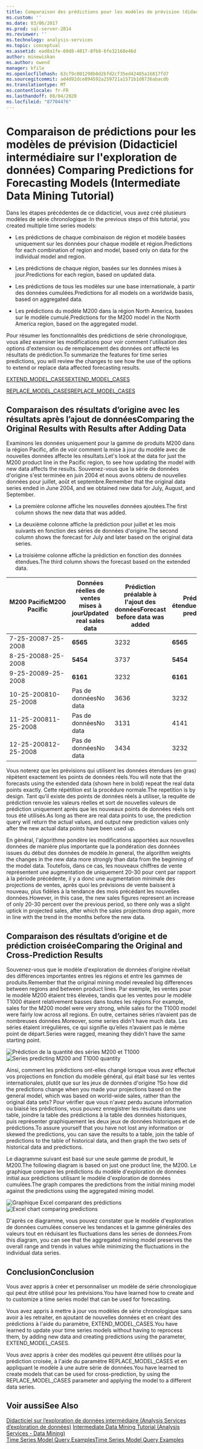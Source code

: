 ```yaml
---
title: Comparaison des prédictions pour les modèles de prévision (didacticiel sur l’exploration de données intermédiaire) | Microsoft Docs
ms.custom: ''
ms.date: 03/06/2017
ms.prod: sql-server-2014
ms.reviewer: ''
ms.technology: analysis-services
ms.topic: conceptual
ms.assetid: ead8a1fe-60d8-4017-8fb8-6fe32168e46d
author: minewiskan
ms.author: owend
manager: kfile
ms.openlocfilehash: 63cf9c001298b0d2bfd2cf35ed42485a16817fd7
ms.sourcegitcommit: ad4d92dce894592a259721a1571b1d8736abacdb
ms.translationtype: MT
ms.contentlocale: fr-FR
ms.lasthandoff: 08/04/2020
ms.locfileid: "87704476"
---
```

# <a name="comparing-predictions-for-forecasting-models-intermediate-data-mining-tutorial"></a><span data-ttu-id="73456-102">Comparaison de prédictions pour les modèles de prévision (Didacticiel intermédiaire sur l'exploration de données) </span><span class="sxs-lookup"><span data-stu-id="73456-102">Comparing Predictions for Forecasting Models (Intermediate Data Mining Tutorial)</span></span>
  <span data-ttu-id="73456-103">Dans les étapes précédentes de ce didacticiel, vous avez créé plusieurs modèles de série chronologique :</span><span class="sxs-lookup"><span data-stu-id="73456-103">In the previous steps of this tutorial, you created multiple time series models:</span></span>  
  
-   <span data-ttu-id="73456-104">Les prédictions de chaque combinaison de région et modèle basées uniquement sur les données pour chaque modèle et région.</span><span class="sxs-lookup"><span data-stu-id="73456-104">Predictions for each combination of region and model, based only on data for the individual model and region.</span></span>  
  
-   <span data-ttu-id="73456-105">Les prédictions de chaque région, basées sur les données mises à jour.</span><span class="sxs-lookup"><span data-stu-id="73456-105">Predictions for each region, based on updated data.</span></span>  
  
-   <span data-ttu-id="73456-106">Les prédictions de tous les modèles sur une base internationale, à partir des données cumulées.</span><span class="sxs-lookup"><span data-stu-id="73456-106">Predictions for all models on a worldwide basis, based on aggregated data.</span></span>  
  
-   <span data-ttu-id="73456-107">Les prédictions du modèle M200 dans la région North America, basées sur le modèle cumulé.</span><span class="sxs-lookup"><span data-stu-id="73456-107">Predictions for the M200 model in the North America region, based on the aggregated model.</span></span>  
  
 <span data-ttu-id="73456-108">Pour résumer les fonctionnalités des prédictions de série chronologique, vous allez examiner les modifications pour voir comment l'utilisation des options d'extension ou de remplacement des données ont affecté les résultats de prédiction.</span><span class="sxs-lookup"><span data-stu-id="73456-108">To summarize the features for time series predictions, you will review the changes to see how the use of the options to extend or replace data affected forecasting results.</span></span>  
  
 [<span data-ttu-id="73456-109">EXTEND_MODEL_CASES</span><span class="sxs-lookup"><span data-stu-id="73456-109">EXTEND_MODEL_CASES</span></span>](#bkmk_EXTEND)  
  
 [<span data-ttu-id="73456-110">REPLACE_MODEL_CASES</span><span class="sxs-lookup"><span data-stu-id="73456-110">REPLACE_MODEL_CASES</span></span>](#bkmk_REPLACE)  
  
##  <a name="comparing-the-original-results-with-results-after-adding-data"></a><a name="bkmk_EXTEND"></a><span data-ttu-id="73456-111">Comparaison des résultats d’origine avec les résultats après l’ajout de données</span><span class="sxs-lookup"><span data-stu-id="73456-111">Comparing the Original Results with Results after Adding Data</span></span>  
 <span data-ttu-id="73456-112">Examinons les données uniquement pour la gamme de produits M200 dans la région Pacific, afin de voir comment la mise à jour du modèle avec de nouvelles données affecte les résultats.</span><span class="sxs-lookup"><span data-stu-id="73456-112">Let's look at the data for just the M200 product line in the Pacific region, to see how updating the model with new data affects the results.</span></span> <span data-ttu-id="73456-113">Souvenez-vous que la série de données d'origine s'est terminée en juin 2004 et nous avons obtenu de nouvelles données pour juillet, août et septembre.</span><span class="sxs-lookup"><span data-stu-id="73456-113">Remember that the original data series ended in June 2004, and we obtained new data for July, August, and September.</span></span>  
  
-   <span data-ttu-id="73456-114">La première colonne affiche les nouvelles données ajoutées.</span><span class="sxs-lookup"><span data-stu-id="73456-114">The first column shows the new data that was added.</span></span>  
  
-   <span data-ttu-id="73456-115">La deuxième colonne affiche la prédiction pour juillet et les mois suivants en fonction des séries de données d'origine.</span><span class="sxs-lookup"><span data-stu-id="73456-115">The second column shows the forecast for July and later based on the original data series.</span></span>  
  
-   <span data-ttu-id="73456-116">La troisième colonne affiche la prédiction en fonction des données étendues.</span><span class="sxs-lookup"><span data-stu-id="73456-116">The third column shows the forecast based on the extended data.</span></span>  
  
|<span data-ttu-id="73456-117">**M200 Pacific**</span><span class="sxs-lookup"><span data-stu-id="73456-117">**M200 Pacific**</span></span>|<span data-ttu-id="73456-118">Données réelles de ventes mises à jour</span><span class="sxs-lookup"><span data-stu-id="73456-118">Updated real sales data</span></span>|<span data-ttu-id="73456-119">Prédiction préalable à l'ajout des données</span><span class="sxs-lookup"><span data-stu-id="73456-119">Forecast before data was added</span></span>|<span data-ttu-id="73456-120">Prédiction étendue</span><span class="sxs-lookup"><span data-stu-id="73456-120">Extended prediction</span></span>|  
|----------------------|-----------------------------|------------------------------------|-------------------------|  
|<span data-ttu-id="73456-121">7-25-2008</span><span class="sxs-lookup"><span data-stu-id="73456-121">7-25-2008</span></span>|<span data-ttu-id="73456-122">**65**</span><span class="sxs-lookup"><span data-stu-id="73456-122">**65**</span></span>|<span data-ttu-id="73456-123">32</span><span class="sxs-lookup"><span data-stu-id="73456-123">32</span></span>|<span data-ttu-id="73456-124">**65**</span><span class="sxs-lookup"><span data-stu-id="73456-124">**65**</span></span>|  
|<span data-ttu-id="73456-125">8-25-2008</span><span class="sxs-lookup"><span data-stu-id="73456-125">8-25-2008</span></span>|<span data-ttu-id="73456-126">**54**</span><span class="sxs-lookup"><span data-stu-id="73456-126">**54**</span></span>|<span data-ttu-id="73456-127">37</span><span class="sxs-lookup"><span data-stu-id="73456-127">37</span></span>|<span data-ttu-id="73456-128">**54**</span><span class="sxs-lookup"><span data-stu-id="73456-128">**54**</span></span>|  
|<span data-ttu-id="73456-129">9-25-2008</span><span class="sxs-lookup"><span data-stu-id="73456-129">9-25-2008</span></span>|<span data-ttu-id="73456-130">**61**</span><span class="sxs-lookup"><span data-stu-id="73456-130">**61**</span></span>|<span data-ttu-id="73456-131">32</span><span class="sxs-lookup"><span data-stu-id="73456-131">32</span></span>|<span data-ttu-id="73456-132">**61**</span><span class="sxs-lookup"><span data-stu-id="73456-132">**61**</span></span>|  
|<span data-ttu-id="73456-133">10-25-2008</span><span class="sxs-lookup"><span data-stu-id="73456-133">10-25-2008</span></span>|<span data-ttu-id="73456-134">Pas de données</span><span class="sxs-lookup"><span data-stu-id="73456-134">No data</span></span>|<span data-ttu-id="73456-135">36</span><span class="sxs-lookup"><span data-stu-id="73456-135">36</span></span>|<span data-ttu-id="73456-136">32</span><span class="sxs-lookup"><span data-stu-id="73456-136">32</span></span>|  
|<span data-ttu-id="73456-137">11-25-2008</span><span class="sxs-lookup"><span data-stu-id="73456-137">11-25-2008</span></span>|<span data-ttu-id="73456-138">Pas de données</span><span class="sxs-lookup"><span data-stu-id="73456-138">No data</span></span>|<span data-ttu-id="73456-139">31</span><span class="sxs-lookup"><span data-stu-id="73456-139">31</span></span>|<span data-ttu-id="73456-140">41</span><span class="sxs-lookup"><span data-stu-id="73456-140">41</span></span>|  
|<span data-ttu-id="73456-141">12-25-2008</span><span class="sxs-lookup"><span data-stu-id="73456-141">12-25-2008</span></span>|<span data-ttu-id="73456-142">Pas de données</span><span class="sxs-lookup"><span data-stu-id="73456-142">No data</span></span>|<span data-ttu-id="73456-143">34</span><span class="sxs-lookup"><span data-stu-id="73456-143">34</span></span>|<span data-ttu-id="73456-144">32</span><span class="sxs-lookup"><span data-stu-id="73456-144">32</span></span>|  
  
 <span data-ttu-id="73456-145">Vous noterez que les prévisions qui utilisent les données étendues (en gras) répètent exactement les points de données réels.</span><span class="sxs-lookup"><span data-stu-id="73456-145">You will note that the forecasts using the extended data (shown here in bold) repeat the real data points exactly.</span></span> <span data-ttu-id="73456-146">Cette répétition est la procédure normale.</span><span class="sxs-lookup"><span data-stu-id="73456-146">The repetition is by design.</span></span> <span data-ttu-id="73456-147">Tant qu'il existe des points de données réels à utiliser, la requête de prédiction renvoie les valeurs réelles et sort de nouvelles valeurs de prédiction uniquement après que les nouveaux points de données réels ont tous été utilisés.</span><span class="sxs-lookup"><span data-stu-id="73456-147">As long as there are real data points to use, the prediction query will return the actual values, and output new prediction values only after the new actual data points have been used up.</span></span>  
  
 <span data-ttu-id="73456-148">En général, l'algorithme pondère les modifications apportées aux nouvelles données de manière plus importante que la pondération des données issues du début des données de modèle.</span><span class="sxs-lookup"><span data-stu-id="73456-148">In general, the algorithm weights the changes in the new data more strongly than data from the beginning of the model data.</span></span> <span data-ttu-id="73456-149">Toutefois, dans ce cas, les nouveaux chiffres de vente représentent une augmentation de uniquement 20-30 pour cent par rapport à la période précédente, il y a donc une augmentation minimale des projections de ventes, après quoi les prévisions de vente baissent à nouveau, plus fidèles à la tendance des mois précédant les nouvelles données.</span><span class="sxs-lookup"><span data-stu-id="73456-149">However, in this case, the new sales figures represent an increase of only 20-30 percent over the previous period, so there only was a slight uptick in projected sales, after which the sales projections drop again, more in line with the trend in the months before the new data.</span></span>  
  
##  <a name="comparing-the-original-and-cross-prediction-results"></a><a name="bkmk_REPLACE"></a><span data-ttu-id="73456-150">Comparaison des résultats d’origine et de prédiction croisée</span><span class="sxs-lookup"><span data-stu-id="73456-150">Comparing the Original and Cross-Prediction Results</span></span>  
 <span data-ttu-id="73456-151">Souvenez-vous que le modèle d'exploration de données d'origine révélait des différences importantes entres les régions et entre les gammes de produits.</span><span class="sxs-lookup"><span data-stu-id="73456-151">Remember that the original mining model revealed big differences between regions and between product lines.</span></span> <span data-ttu-id="73456-152">Par exemple, les ventes pour le modèle M200 étaient très élevées, tandis que les ventes pour le modèle T1000 étaient relativement basses dans toutes les régions.</span><span class="sxs-lookup"><span data-stu-id="73456-152">For example, sales for the M200 model were very strong, while sales for the T1000 model were fairly low across all regions.</span></span> <span data-ttu-id="73456-153">En outre, certaines séries n’avaient pas de nombreuses données.</span><span class="sxs-lookup"><span data-stu-id="73456-153">Moreover, some series didn't have much data.</span></span> <span data-ttu-id="73456-154">Les séries étaient irrégulières, ce qui signifie qu’elles n’avaient pas le même point de départ.</span><span class="sxs-lookup"><span data-stu-id="73456-154">Series were ragged, meaning they didn't have the same starting point.</span></span>  
  
 <span data-ttu-id="73456-155">![Prédiction de la quantité des séries M200 et T1000](../../2014/tutorials/media/6series-defaultforecasting.gif "Prédiction de la quantité des séries M200 et T1000")</span><span class="sxs-lookup"><span data-stu-id="73456-155">![Series predicting M200 and T1000 quantity](../../2014/tutorials/media/6series-defaultforecasting.gif "Series predicting M200 and T1000 quantity")</span></span>  
  
 <span data-ttu-id="73456-156">Ainsi, comment les prédictions ont-elles changé lorsque vous avez effectué vos projections en fonction du modèle général, qui était basé sur les ventes internationales, plutôt que sur les jeux de données d'origine ?</span><span class="sxs-lookup"><span data-stu-id="73456-156">So how did the predictions change when you made your projections based on the general model, which was based on world-wide sales, rather than the original data sets?</span></span> <span data-ttu-id="73456-157">Pour vérifier que vous n'avez perdu aucune information ou biaisé les prédictions, vous pouvez enregistrer les résultats dans une table, joindre la table des prédictions à la table des données historiques, puis représenter graphiquement les deux jeux de données historiques et de prédictions.</span><span class="sxs-lookup"><span data-stu-id="73456-157">To assure yourself that you have not lost any information or skewed the predictions, you can save the results to a table, join the table of predictions to the table of historical data, and then graph the two sets of historical data and predictions.</span></span>  
  
 <span data-ttu-id="73456-158">Le diagramme suivant est basé sur une seule gamme de produit, le M200.</span><span class="sxs-lookup"><span data-stu-id="73456-158">The following diagram is based on just one product line, the M200.</span></span> <span data-ttu-id="73456-159">Le graphique compare les prédictions du modèle d'exploration de données initial aux prédictions utilisant le modèle d'exploration de données cumulées.</span><span class="sxs-lookup"><span data-stu-id="73456-159">The graph compares the predictions from the initial mining model against the predictions using the aggregated mining model.</span></span>  
  
 <span data-ttu-id="73456-160">![Graphique Excel comparant des prédictions](../../2014/tutorials/media/m200-predictions-compared.gif "Graphique Excel comparant des prédictions")</span><span class="sxs-lookup"><span data-stu-id="73456-160">![Excel chart comparing predictions](../../2014/tutorials/media/m200-predictions-compared.gif "Excel chart comparing predictions")</span></span>  
  
 <span data-ttu-id="73456-161">D'après ce diagramme, vous pouvez constater que le modèle d'exploration de données cumulées conserve les tendances et la gamme générales des valeurs tout en réduisant les fluctuations dans les séries de données.</span><span class="sxs-lookup"><span data-stu-id="73456-161">From this diagram, you can see that the aggregated mining model preserves the overall range and trends in values while minimizing the fluctuations in the individual data series.</span></span>  
  
## <a name="conclusion"></a><span data-ttu-id="73456-162">Conclusion</span><span class="sxs-lookup"><span data-stu-id="73456-162">Conclusion</span></span>  
 <span data-ttu-id="73456-163">Vous avez appris à créer et personnaliser un modèle de série chronologique qui peut être utilisé pour les prévisions.</span><span class="sxs-lookup"><span data-stu-id="73456-163">You have learned how to create and to customize a time series model that can be used for forecasting.</span></span>  
  
 <span data-ttu-id="73456-164">Vous avez appris à mettre à jour vos modèles de série chronologique sans avoir à les retraiter, en ajoutant de nouvelles données et en créant des prédictions à l'aide du paramètre, EXTEND_MODEL_CASES.</span><span class="sxs-lookup"><span data-stu-id="73456-164">You have learned to update your time series models without having to reprocess them, by adding new data and creating predictions using the parameter, EXTEND_MODEL_CASES.</span></span>  
  
 <span data-ttu-id="73456-165">Vous avez appris à créer des modèles qui peuvent être utilisés pour la prédiction croisée, à l'aide du paramètre REPLACE_MODEL_CASES et en appliquant le modèle à une autre série de données.</span><span class="sxs-lookup"><span data-stu-id="73456-165">You have learned to create models that can be used for cross-prediction, by using the REPLACE_MODEL_CASES parameter and applying the model to a different data series.</span></span>  
  
## <a name="see-also"></a><span data-ttu-id="73456-166">Voir aussi</span><span class="sxs-lookup"><span data-stu-id="73456-166">See Also</span></span>  
 <span data-ttu-id="73456-167">[Didacticiel sur l’exploration de données intermédiaire &#40;Analysis Services d’exploration de données&#41;](../../2014/tutorials/intermediate-data-mining-tutorial-analysis-services-data-mining.md) </span><span class="sxs-lookup"><span data-stu-id="73456-167">[Intermediate Data Mining Tutorial &#40;Analysis Services - Data Mining&#41;](../../2014/tutorials/intermediate-data-mining-tutorial-analysis-services-data-mining.md) </span></span>  
 [<span data-ttu-id="73456-168">Time Series Model Query Examples</span><span class="sxs-lookup"><span data-stu-id="73456-168">Time Series Model Query Examples</span></span>](../../2014/analysis-services/data-mining/time-series-model-query-examples.md)  
  
  
